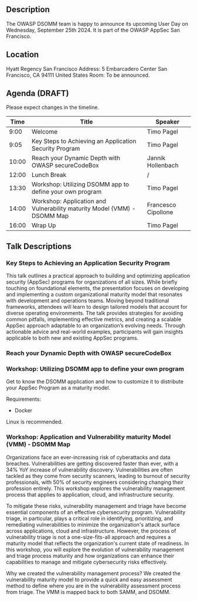 ## Description

The OWASP DSOMM team is happy to announce its upcoming User Day on Wednesday, September 25th 2024. It is part of the OWASP AppSec San Francisco.

## Location
Hyatt Regency San Francisco
Address: 5 Embarcadero Center San Francisco, CA 94111 United States 
Room: To be announced.

## Agenda (DRAFT)
Please expect changes in the timeline.

| Time  | Title                                                                    | Speaker             |
|-------|--------------------------------------------------------------------------|---------------------|
| 9:00  | Welcome                                                                  | Timo Pagel          |
| 9:05  | Key Steps to Achieving an Application Security Program                   | Timo Pagel          |
| 10:00 | Reach your Dynamic Depth with OWASP secureCodeBox                        | Jannik Hollenbach   |
| 12:00 | Lunch Break                                                              | /                   |
| 13:30 | Workshop: Utilizing DSOMM app to define your own program                 | Timo Pagel          |
| 14:00 | Workshop: Application and Vulnerability maturity Model (VMM) - DSOMM Map | Francesco Cipollone |
| 16:00 | Wrap Up                                                                  | Timo Pagel          |

## Talk Descriptions
### Key Steps to Achieving an Application Security Program
This talk outlines a practical approach to building and optimizing application security (AppSec) programs for organizations of all sizes. 
While briefly touching on foundational elements, the presentation focuses on developing and implementing a custom organizational maturity model that resonates with development and operations teams. Moving beyond traditional frameworks, attendees will learn to design tailored models that account for diverse operating environments. The talk provides strategies for avoiding common pitfalls, implementing effective metrics, and creating a scalable AppSec approach adaptable to an organization’s evolving needs. Through actionable advice and real-world examples, participants will gain insights applicable to both new and existing AppSec programs.

### Reach your Dynamic Depth with OWASP secureCodeBox

### Workshop: Utilizing DSOMM app to define your own program
Get to know the DSOMM application and how to customize it to distribute your AppSec Program as a maturity model.

Requirements:
- Docker

Linux is recommended.

### Workshop: Application and Vulnerability maturity Model (VMM) - DSOMM Map
Organizations face an ever-increasing risk of cyberattacks and data breaches. Vulnerabilities are getting discovered faster than ever, with a 34% YoY increase of vulnerability discovery. Vulnerabilities are often tackled as they come from security scanners, leading to burnout of security professionals, with 50% of security engineers considering changing their profession entirely. This workshop explores the vulnerability management process that applies to application, cloud, and infrastructure security.

To mitigate these risks, vulnerability management and triage have become essential components of an effective cybersecurity program. Vulnerability triage, in particular, plays a critical role in identifying, prioritizing, and remediating vulnerabilities to minimize the organization's attack surface across applications, cloud and infrastructure. However, the process of vulnerability triage is not a one-size-fits-all approach and requires a maturity model that reflects the organization's current state of readiness. In this workshop, you will explore the evolution of vulnerability management and triage process maturity and how organizations can enhance their capabilities to manage and mitigate cybersecurity risks effectively.

Why we created the vulnerability management process?
We created the vulnerability maturity model to provide a quick and easy assessment method to define where you are in the vulnerability assessment process from triage.
The VMM is mapped back to both SAMM, and DSOMM.
